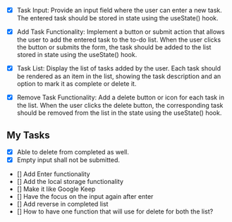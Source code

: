 - [x] Task Input: Provide an input field where the user can enter a new task. The entered task should be stored in state using the useState() hook.

- [x] Add Task Functionality: Implement a button or submit action that allows the user to add the entered task to the to-do list. When the user clicks the button or submits the form, the task should be added to the list stored in state using the useState() hook.

- [x] Task List: Display the list of tasks added by the user. Each task should be rendered as an item in the list, showing the task description and an option to mark it as complete or delete it.

- [x] Remove Task Functionality: Add a delete button or icon for each task in the list. When the user clicks the delete button, the corresponding task should be removed from the list in the state using the useState() hook.

## My Tasks

- [x] Able to delete from completed as well.
- [x] Empty input shall not be submitted.

- [] Add Enter functionality
- [] Add the local storage functionality
- [] Make it like Google Keep
- [] Have the focus on the input again after enter
- [] Add reverse in completed list
- [] How to have one function that will use for delete for both the list?
